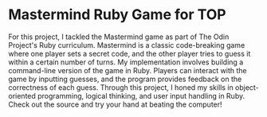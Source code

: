 # Mastermind Ruby Game for TOP 

For this project, I tackled the Mastermind game as part of The Odin Project's Ruby curriculum. Mastermind is a classic code-breaking game where one player sets a secret code, and the other player tries to guess it within a certain number of turns. My implementation involves building a command-line version of the game in Ruby. Players can interact with the game by inputting guesses, and the program provides feedback on the correctness of each guess. Through this project, I honed my skills in object-oriented programming, logical thinking, and user input handling in Ruby. Check out the source and try your hand at beating the computer!